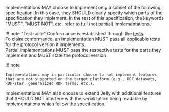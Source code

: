 Implementations MAY choose to implement only a subset of the following specification. In this case, they SHOULD clearly specify which parts of the specification they implement. In the rest of this specification, the keywords "MUST", "MUST NOT", etc. refer to full (not partial) implementations.

!!! note "Test suite"
    Conformance is established through the [tests](https://github.com/Jelly-RDF/jelly-protobuf/tree/main/test).  
    To claim conformance, an implementation MUST pass all applicable tests for the protocol version it implements.  
    Partial implementations MUST pass the respective tests for the parts they implement and MUST state the protocol version.

!!! note

    Implementations may in particular choose to not implement features that are not supported on the target platform (e.g., RDF datasets, RDF-star, generalized RDF terms, etc.).

Implementations MAY also choose to extend Jelly with additional features that SHOULD NOT interfere with the serialization being readable by implementations which follow the specification.